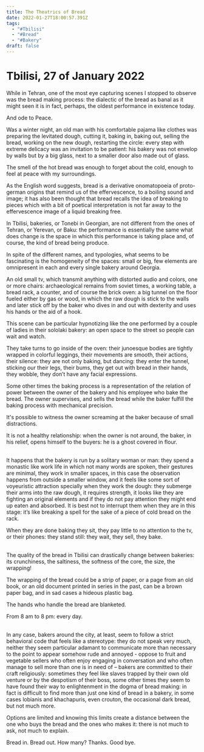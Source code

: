 ```yaml
---
title: The Theatrics of Bread
date: 2022-01-27T18:00:57.391Z
tags:
  - "#Tbilisi"
  - "#Bread"
  - "#Bakery"
draft: false
---
```

# Tbilisi, 27 of January 2022

While in Tehran, one of the most eye capturing scenes I stopped to observe was the bread making process: the dialectic of the bread as banal as it might seen it is in fact, perhaps, the oldest performance in existence today. 

And ode to Peace.

Was a winter night, an old man with his comfortable pajama like clothes was preparing the levitated dough, cutting it, baking in, baking out, selling the bread, working on the new dough, restarting the circle: every step with extreme delicacy was an invitation to be patient: his bakery was not envelop by walls but by a big glass, next to a smaller door also made out of glass.

The smell of the hot bread was enough to forget about the cold, enough to feel at peace with my surroundings.

As the English word suggests, bread is a derivative onomatopoeia of proto-german origins that remind us of the effervescence, to a boiling sound and image; it has also been thought that bread recalls the idea of breaking to pieces which with a bit of poetical interpretation is not far away to the effervescence image of a liquid breaking free.

<!-- excerpt -->

In Tbilisi, bakeries, or Tonebi in Georgian, are not different from the ones of Tehran, or Yerevan, or Baku: the performance is essentially the same what does change is the space in which this performance is taking place and, of course, the kind of bread being produce.

In spite of the different names, and typologies, what seems to be fascinating is the homogeneity of the spaces: small or big, few elements are omnipresent in each and every single bakery around Georgia.

An old small tv, which transmit anything with distorted audio and colors, one or more chairs: archaeological remains from soviet times, a working table, a bread rack, a counter, and of course the brick oven: a big tunnel on the floor fueled either by gas or wood, in which the raw dough is stick to the walls and later stick off by the baker who dives in and out with dexterity and uses his hands or the aid of a hook.

This scene can be particular hypnotizing like the one performed by a couple of ladies in their sololaki bakery: an open space to the street so people can wait and watch.

They take turns to go inside of the oven: their junoesque bodies are tightly wrapped in colorful leggings, their movements are smooth, their actions, their silence: they are not only baking, but dancing: they enter the tunnel, sticking our their legs, their bums, they get out with bread in their hands, they wobble, they don’t have any facial expressions.



Some other times the baking process is a representation of the relation of power between the owner of the bakery and his employee who bake the bread. The owner supervises, and sells the bread while the baker fulfill the baking process with mechanical precision.

It's possible to witness the owner screaming at the baker because of small distractions.

It is not a healthy relationship: when the owner is not around, the baker, in his relief, opens himself to the buyers: he is a ghost covered in flour.

\
It happens that the bakery is run by a solitary woman or man: they spend a monastic like work life in which not many words are spoken, their gestures are minimal, they work in smaller spaces, in this case the observation happens from outside a smaller window, and it feels like some sort of voyeuristic attraction specially when they work the dough: they submerge their arms into the raw dough, it requires strength, it looks like they are fighting an original elements and if they do not pay attention they might end up eaten and absorbed. It is best not to interrupt them when they are in this stage: it’s like breaking a spell for the sake of a piece of cold bread on the rack.

When they are done baking they sit, they pay little to no attention to the tv, or their phones: they stand still: they wait, they sell, they bake.

\
The quality of the bread in Tbilisi can drastically change between bakeries: its crunchiness, the saltiness, the softness of the core, the size, the wrapping!

The wrapping of the bread could be a strip of paper, or a page from an old book, or an old document printed in series in the past, can be a brown paper bag, and in sad cases a hideous plastic bag.

The hands who handle the bread are blanketed.

From 8 am to 8 pm: every day.

\
In any case, bakers around the city, at least, seem to follow a strict behavioral code that feels like a stereotype: they do not speak very much, neither they seem particular adamant to communicate more than necessary to the point to appear somehow rude and annoyed - oppose to fruit and vegetable sellers who often enjoy engaging in conversation and who often manage to sell more than one is in need of – bakers are committed to their craft religiously: sometimes they feel like slaves trapped by their own old venture or by the despotism of their boss, some other times they seem to have found their way to enlightenment in the dogma of bread making: in fact is difficult to find more than just one kind of bread in a bakery, in some cases lobianis and khachapuris, even crouton, the occasional dark bread, but not much more.

Options are limited and knowing this limits create a distance between the one who buys the bread and the ones who makes it: there is not much to ask, not much to explain.

Bread in. Bread out. How many? Thanks. Good bye.